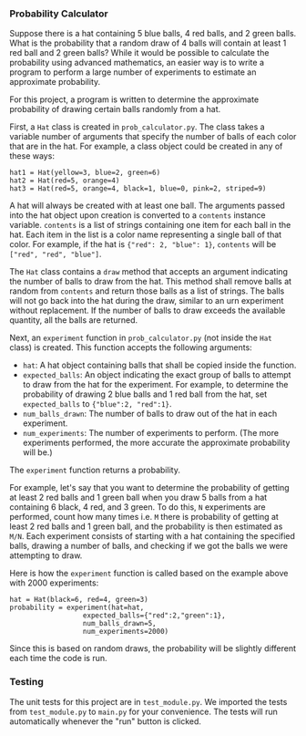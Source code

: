 ### Probability Calculator

Suppose there is a hat containing 5 blue balls, 4 red balls, and 2 green balls. What is the probability that a random draw of 4 balls will contain at least 1 red ball and 2 green balls? While it would be possible to calculate the probability using advanced mathematics, an easier way is to write a program to perform a large number of experiments to estimate an approximate probability.

For this project, a program is written to determine the approximate probability of drawing certain balls randomly from a hat. 

First, a `Hat` class is created in `prob_calculator.py`. The class takes a variable number of arguments that specify the number of balls of each color that are in the hat. For example, a class object could be created in any of these ways:
```
hat1 = Hat(yellow=3, blue=2, green=6)
hat2 = Hat(red=5, orange=4)
hat3 = Hat(red=5, orange=4, black=1, blue=0, pink=2, striped=9)
```

A hat will always be created with at least one ball. The arguments passed into the hat object upon creation is converted to a `contents` instance variable. `contents` is a list of strings containing one item for each ball in the hat. Each item in the list is a color name representing a single ball of that color. For example, if the hat is `{"red": 2, "blue": 1}`, `contents` will be `["red", "red", "blue"]`.

The `Hat` class contains a `draw` method that accepts an argument indicating the number of balls to draw from the hat. This method shall remove balls at random from `contents` and return those balls as a list of strings. The balls will not go back into the hat during the draw, similar to an urn experiment without replacement. If the number of balls to draw exceeds the available quantity, all the balls are returned.

Next, an `experiment` function in `prob_calculator.py` (not inside the `Hat` class) is created. This function accepts the following arguments:
* `hat`: A hat object containing balls that shall be copied inside the function.
* `expected_balls`: An object indicating the exact group of balls to attempt to draw from the hat for the experiment. For example, to determine the probability of drawing 2 blue balls and 1 red ball from the hat, set `expected_balls` to `{"blue":2, "red":1}`.
* `num_balls_drawn`: The number of balls to draw out of the hat in each experiment.
* `num_experiments`: The number of experiments to perform. (The more experiments performed, the more accurate the approximate probability will be.)

The `experiment` function returns a probability. 

For example, let's say that you want to determine the probability of getting at least 2 red balls and 1 green ball when you draw 5 balls from a hat containing 6 black, 4 red, and 3 green. To do this, `N` experiments are performed, count how many times i.e. `M` there is probability of getting at least 2 red balls and 1 green ball, and the probability is then estimated as `M/N`. Each experiment consists of starting with a hat containing the specified balls, drawing a number of balls, and checking if we got the balls we were attempting to draw.

Here is how the `experiment` function is called based on the example above with 2000 experiments:

```
hat = Hat(black=6, red=4, green=3)
probability = experiment(hat=hat, 
                  expected_balls={"red":2,"green":1},
                  num_balls_drawn=5,
                  num_experiments=2000)
```

Since this is based on random draws, the probability will be slightly different each time the code is run.

### Testing 

The unit tests for this project are in `test_module.py`. We imported the tests from `test_module.py` to `main.py` for your convenience. The tests will run automatically whenever the "run" button is clicked.
